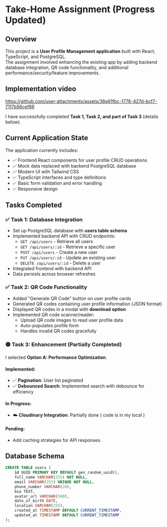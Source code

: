 # Take-Home Assignment (Progress Updated)

## Overview
This project is a **User Profile Management application** built with React, TypeScript, and PostgreSQL.  
The assignment involved enhancing the existing app by adding backend database integration, QR code functionality, and additional performance/security/feature improvements.  

## Implementation video

https://github.com/user-attachments/assets/36e61fbc-1776-427d-bcf7-7117b56cef66

I have successfully completed **Task 1, Task 2, and part of Task 3** (details below).

## Current Application State
The application currently includes:
- ✅ Frontend React components for user profile CRUD operations  
- ✅ Mock data replaced with backend PostgreSQL database  
- ✅ Modern UI with Tailwind CSS  
- ✅ TypeScript interfaces and type definitions  
- ✅ Basic form validation and error handling  
- ✅ Responsive design  


## Tasks Completed

### ✅ Task 1: Database Integration
- Set up PostgreSQL database with **users table schema**  
- Implemented backend API with CRUD endpoints:  
  - `GET /api/users` - Retrieve all users  
  - `GET /api/users/:id` - Retrieve a specific user  
  - `POST /api/users` - Create a new user  
  - `PUT /api/users/:id` - Update an existing user  
  - `DELETE /api/users/:id` - Delete a user  
- Integrated frontend with backend API  
- Data persists across browser refreshes  


### ✅ Task 2: QR Code Functionality
- Added "Generate QR Code" button on user profile cards  
- Generated QR codes containing user profile information (JSON format)  
- Displayed QR codes in a modal with **download option**  
- Implemented QR code scanner/reader:  
  - Upload QR code images to read user profile data  
  - Auto-populates profile form  
  - Handles invalid QR codes gracefully  


### 🟡 Task 3: Enhancement (Partially Completed)
I selected **Option A: Performance Optimization**.  

#### Implemented:
- ✅ **Pagination**: User list paginated  
- ✅ **Debounced Search**: Implemented search with debounce for efficiency  

#### In Progress:
- ☁️ **Cloudinary Integration**: Partially done ( code is in my local )

#### Pending:
- Add caching strategies for API responses.

## Database Schema
```sql
CREATE TABLE users (
    id UUID PRIMARY KEY DEFAULT gen_random_uuid(),
    full_name VARCHAR(255) NOT NULL,
    email VARCHAR(255) UNIQUE NOT NULL,
    phone_number VARCHAR(20),
    bio TEXT,
    avatar_url VARCHAR(500),
    date_of_birth DATE,
    location VARCHAR(255),
    created_at TIMESTAMP DEFAULT CURRENT_TIMESTAMP,
    updated_at TIMESTAMP DEFAULT CURRENT_TIMESTAMP
);

